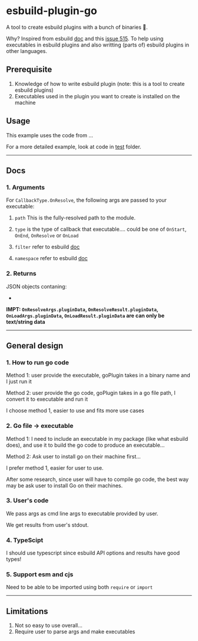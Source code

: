 # esbuild-plugin-go

A tool to create esbuild plugins with a bunch of binaries 🙂.

Why? Inspired from esbuild [doc](https://esbuild.github.io/plugins/#plugin-api-limitations) and this [issue 515](https://github.com/evanw/esbuild/issues/515). To help using executables in esbuild plugins and also writting (parts of) esbuild plugins in other languages.

## Prerequisite

1. Knowledge of how to write esbuild plugin (note: this is a tool to create esbuild plugins)
2. Executables used in the plugin you want to create is installed on the machine

## Usage

This example uses the code from ...

For a more detailed example, look at code in [test](./test) folder.

---

## Docs

### 1. Arguments

For `CallbackType.OnResolve`, the following args are passed to your executable:

1. `path` This is the fully-resolved path to the module.

2. `type` is the type of callback that executable.... could be one of `OnStart`, `OnEnd`, `OnResolve` or `OnLoad`

3. `filter` refer to esbuild [doc](https://esbuild.github.io/plugins/#filters)

4. `namespace` refer to esbuild [doc](https://esbuild.github.io/plugins/#namespaces)

### 2. Returns

JSON objects contaning:

- 




**IMPT: `OnResolveArgs.pluginData`, `OnResolveResult.pluginData`, `OnLoadArgs.pluginData`, `OnLoadResult.pluginData` are can only be text/string data**





--- 

## General design

### 1. How to run go code

Method 1: user provide the executable, goPlugin takes in a binary name and I just run it

Method 2: user provide the go code, goPlugin takes in a go file path, I convert it to executable and run it

I choose method 1, easier to use and fits more use cases

### 2. Go file -> executable

Method 1: I need to include an executable in my package (like what esbuild does), and use it to build the go code to produce an executable...

Method 2: Ask user to install go on their machine first...

I prefer method 1, easier for user to use.

After some research, since user will have to compile go code, the best way may be ask user to install Go on their machines.

### 3. User's code

We pass args as cmd line args to executable provided by user.

We get results from user's stdout.

### 4. TypeScipt

I should use typescript since esbuild API options and results have good types!

### 5. Support esm and cjs

Need to be able to be imported using both `require` or `import`

---





## Limitations

1. Not so easy to use overall...
2. Require user to parse args and make executables